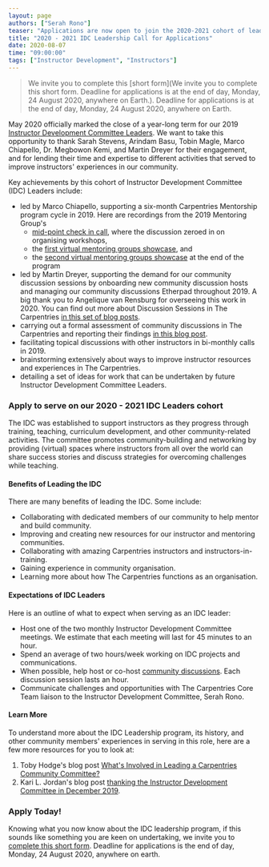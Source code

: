```yaml
---
layout: page
authors: ["Serah Rono"]
teaser: "Applications are now open to join the 2020-2021 cohort of leadership for the Instructor Development Committee"
title: "2020 - 2021 IDC Leadership Call for Applications"
date: 2020-08-07
time: "09:00:00"
tags: ["Instructor Development", "Instructors"]
---
```

> We invite you to complete this [short form](We invite you to complete this short form. Deadline for applications is at the end of day, Monday, 24 August 2020, anywhere on Earth.). Deadline for applications is at the end of day, Monday, 24 August 2020, anywhere on Earth.

May 2020 officially marked the close of a year-long term for our 2019 [Instructor Development Committee Leaders](https://carpentries.org/blog/2019/04/new-idc-members/). We want to take this opportunity to thank Sarah Stevens, Arindam Basu, Tobin Magle, Marco Chiapello, Dr. Megbowon Kemi, and Martin Dreyer for their engagement, and for lending their time and expertise to different activities that served to improve instructors' experiences in our community.

Key achievements by this cohort of Instructor Development Committee (IDC) Leaders include:
- led by Marco Chiapello, supporting a six-month Carpentries Mentorship program cycle in 2019. Here are recordings from the 2019 Mentoring Group's
  - [mid-point check in call](https://youtu.be/-bh_h7oKJuU), where the discussion zeroed in on organising workshops,
  - the [first virtual mentoring groups showcase](https://youtu.be/Y-dvLm6zgaU), and
  - the [second virtual mentoring groups showcase](https://youtu.be/U87YkA81eZY) at the end of the program
- led by Martin Dreyer, supporting the demand for our community discussion sessions by onboarding new community discussion hosts and managing our community discussions Etherpad throughout 2019. A big thank you to Angelique van Rensburg for overseeing this work in 2020. You can find out more about Discussion Sessions in The Carpentries [in this set of blog posts](https://carpentries.org/posts-by-tags/#blog-tag-discussion-sessions).
- carrying out a formal assessment of community discussions in The Carpentries and reporting their findings [in this blog post](https://carpentries.org/blog/2019/08/IDC-discussion-survey/).
- facilitating topical discussions with other instructors in bi-monthly calls in 2019.
- brainstorming extensively about ways to improve instructor resources and experiences in The Carpentries.
- detailing a set of ideas for work that can be undertaken by future Instructor Development Committee Leaders.

### Apply to serve on our 2020 - 2021 IDC Leaders cohort

The IDC was established to support instructors as they progress through training, teaching, curriculum development, and other community-related activities. The committee promotes community-building and networking by providing (virtual) spaces where instructors from all over the world can share success stories and discuss strategies for overcoming challenges while teaching.

#### Benefits of Leading the IDC

There are many benefits of leading the IDC. Some include:
- Collaborating with dedicated members of our community to help mentor and build community.
- Improving and creating new resources for our instructor and mentoring communities.
- Collaborating with amazing Carpentries instructors and instructors-in-training.
- Gaining experience in community organisation.
- Learning more about how The Carpentries functions as an organisation.

#### Expectations of IDC Leaders

Here is an outline of what to expect when serving as an IDC leader:
- Host one of the two monthly Instructor Development Committee meetings. We estimate that each meeting will last for 45 minutes to an hour.
- Spend an average of two hours/week working on IDC projects and communications.
- When possible, help host or co-host [community discussions](https://docs.carpentries.org/topic_folders/instructor_development/community_discussions.html). Each discussion session lasts an hour.
- Communicate challenges and opportunities with The Carpentries Core Team liaison to the Instructor Development Committee, Serah Rono.

#### Learn More
To understand more about the IDC Leadership program, its history, and other community members' experiences in serving in this role, here are a few more resources for you to look at:
1. Toby Hodge's blog post [What's Involved in Leading a Carpentries Community Committee?](https://carpentries.org/blog/2019/04/idc-reflection/)
2. Kari L. Jordan's blog post [thanking the Instructor Development Committee in December 2019](https://carpentries.org/blog/2019/12/idc-gratitudes/).

### Apply Today!
Knowing what you now know about the IDC leadership program, if this sounds like something you are keen on undertaking, we invite you to [complete this short form](https://forms.gle/hssLFFHunLaAHa378). Deadline for applications is the end of day, Monday, 24 August 2020, anywhere on earth.
